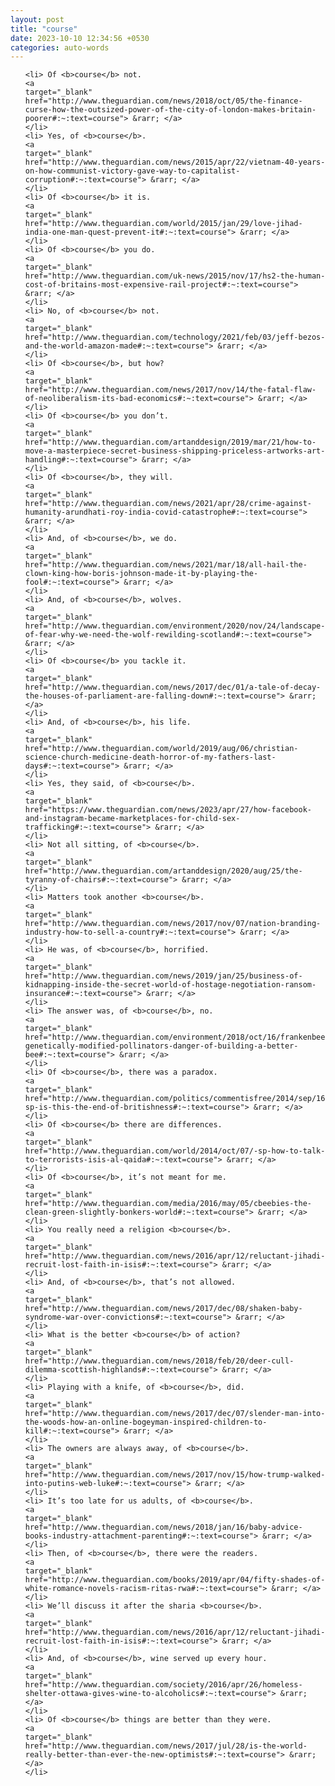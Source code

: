 ```yaml
---
layout: post
title: "course"
date: 2023-10-10 12:34:56 +0530
categories: auto-words
---
```

<ol>

    <li> Of <b>course</b> not.
    <a 
    target="_blank" 
    href="http://www.theguardian.com/news/2018/oct/05/the-finance-curse-how-the-outsized-power-of-the-city-of-london-makes-britain-poorer#:~:text=course"> &rarr; </a>
    </li>
    <li> Yes, of <b>course</b>.
    <a 
    target="_blank" 
    href="http://www.theguardian.com/news/2015/apr/22/vietnam-40-years-on-how-communist-victory-gave-way-to-capitalist-corruption#:~:text=course"> &rarr; </a>
    </li>
    <li> Of <b>course</b> it is.
    <a 
    target="_blank" 
    href="http://www.theguardian.com/world/2015/jan/29/love-jihad-india-one-man-quest-prevent-it#:~:text=course"> &rarr; </a>
    </li>
    <li> Of <b>course</b> you do.
    <a 
    target="_blank" 
    href="http://www.theguardian.com/uk-news/2015/nov/17/hs2-the-human-cost-of-britains-most-expensive-rail-project#:~:text=course"> &rarr; </a>
    </li>
    <li> No, of <b>course</b> not.
    <a 
    target="_blank" 
    href="http://www.theguardian.com/technology/2021/feb/03/jeff-bezos-and-the-world-amazon-made#:~:text=course"> &rarr; </a>
    </li>
    <li> Of <b>course</b>, but how?
    <a 
    target="_blank" 
    href="http://www.theguardian.com/news/2017/nov/14/the-fatal-flaw-of-neoliberalism-its-bad-economics#:~:text=course"> &rarr; </a>
    </li>
    <li> Of <b>course</b> you don’t.
    <a 
    target="_blank" 
    href="http://www.theguardian.com/artanddesign/2019/mar/21/how-to-move-a-masterpiece-secret-business-shipping-priceless-artworks-art-handling#:~:text=course"> &rarr; </a>
    </li>
    <li> Of <b>course</b>, they will.
    <a 
    target="_blank" 
    href="http://www.theguardian.com/news/2021/apr/28/crime-against-humanity-arundhati-roy-india-covid-catastrophe#:~:text=course"> &rarr; </a>
    </li>
    <li> And, of <b>course</b>, we do.
    <a 
    target="_blank" 
    href="http://www.theguardian.com/news/2021/mar/18/all-hail-the-clown-king-how-boris-johnson-made-it-by-playing-the-fool#:~:text=course"> &rarr; </a>
    </li>
    <li> And, of <b>course</b>, wolves.
    <a 
    target="_blank" 
    href="http://www.theguardian.com/environment/2020/nov/24/landscape-of-fear-why-we-need-the-wolf-rewilding-scotland#:~:text=course"> &rarr; </a>
    </li>
    <li> Of <b>course</b> you tackle it.
    <a 
    target="_blank" 
    href="http://www.theguardian.com/news/2017/dec/01/a-tale-of-decay-the-houses-of-parliament-are-falling-down#:~:text=course"> &rarr; </a>
    </li>
    <li> And, of <b>course</b>, his life.
    <a 
    target="_blank" 
    href="http://www.theguardian.com/world/2019/aug/06/christian-science-church-medicine-death-horror-of-my-fathers-last-days#:~:text=course"> &rarr; </a>
    </li>
    <li> Yes, they said, of <b>course</b>.
    <a 
    target="_blank" 
    href="https://www.theguardian.com/news/2023/apr/27/how-facebook-and-instagram-became-marketplaces-for-child-sex-trafficking#:~:text=course"> &rarr; </a>
    </li>
    <li> Not all sitting, of <b>course</b>.
    <a 
    target="_blank" 
    href="http://www.theguardian.com/artanddesign/2020/aug/25/the-tyranny-of-chairs#:~:text=course"> &rarr; </a>
    </li>
    <li> Matters took another <b>course</b>.
    <a 
    target="_blank" 
    href="http://www.theguardian.com/news/2017/nov/07/nation-branding-industry-how-to-sell-a-country#:~:text=course"> &rarr; </a>
    </li>
    <li> He was, of <b>course</b>, horrified.
    <a 
    target="_blank" 
    href="http://www.theguardian.com/news/2019/jan/25/business-of-kidnapping-inside-the-secret-world-of-hostage-negotiation-ransom-insurance#:~:text=course"> &rarr; </a>
    </li>
    <li> The answer was, of <b>course</b>, no.
    <a 
    target="_blank" 
    href="http://www.theguardian.com/environment/2018/oct/16/frankenbees-genetically-modified-pollinators-danger-of-building-a-better-bee#:~:text=course"> &rarr; </a>
    </li>
    <li> Of <b>course</b>, there was a paradox.
    <a 
    target="_blank" 
    href="http://www.theguardian.com/politics/commentisfree/2014/sep/16/-sp-is-this-the-end-of-britishness#:~:text=course"> &rarr; </a>
    </li>
    <li> Of <b>course</b> there are differences.
    <a 
    target="_blank" 
    href="http://www.theguardian.com/world/2014/oct/07/-sp-how-to-talk-to-terrorists-isis-al-qaida#:~:text=course"> &rarr; </a>
    </li>
    <li> Of <b>course</b>, it’s not meant for me.
    <a 
    target="_blank" 
    href="http://www.theguardian.com/media/2016/may/05/cbeebies-the-clean-green-slightly-bonkers-world#:~:text=course"> &rarr; </a>
    </li>
    <li> You really need a religion <b>course</b>.
    <a 
    target="_blank" 
    href="http://www.theguardian.com/news/2016/apr/12/reluctant-jihadi-recruit-lost-faith-in-isis#:~:text=course"> &rarr; </a>
    </li>
    <li> And, of <b>course</b>, that’s not allowed.
    <a 
    target="_blank" 
    href="http://www.theguardian.com/news/2017/dec/08/shaken-baby-syndrome-war-over-convictions#:~:text=course"> &rarr; </a>
    </li>
    <li> What is the better <b>course</b> of action?
    <a 
    target="_blank" 
    href="http://www.theguardian.com/news/2018/feb/20/deer-cull-dilemma-scottish-highlands#:~:text=course"> &rarr; </a>
    </li>
    <li> Playing with a knife, of <b>course</b>, did.
    <a 
    target="_blank" 
    href="http://www.theguardian.com/news/2017/dec/07/slender-man-into-the-woods-how-an-online-bogeyman-inspired-children-to-kill#:~:text=course"> &rarr; </a>
    </li>
    <li> The owners are always away, of <b>course</b>.
    <a 
    target="_blank" 
    href="http://www.theguardian.com/news/2017/nov/15/how-trump-walked-into-putins-web-luke#:~:text=course"> &rarr; </a>
    </li>
    <li> It’s too late for us adults, of <b>course</b>.
    <a 
    target="_blank" 
    href="http://www.theguardian.com/news/2018/jan/16/baby-advice-books-industry-attachment-parenting#:~:text=course"> &rarr; </a>
    </li>
    <li> Then, of <b>course</b>, there were the readers.
    <a 
    target="_blank" 
    href="http://www.theguardian.com/books/2019/apr/04/fifty-shades-of-white-romance-novels-racism-ritas-rwa#:~:text=course"> &rarr; </a>
    </li>
    <li> We’ll discuss it after the sharia <b>course</b>.
    <a 
    target="_blank" 
    href="http://www.theguardian.com/news/2016/apr/12/reluctant-jihadi-recruit-lost-faith-in-isis#:~:text=course"> &rarr; </a>
    </li>
    <li> And, of <b>course</b>, wine served up every hour.
    <a 
    target="_blank" 
    href="http://www.theguardian.com/society/2016/apr/26/homeless-shelter-ottawa-gives-wine-to-alcoholics#:~:text=course"> &rarr; </a>
    </li>
    <li> Of <b>course</b> things are better than they were.
    <a 
    target="_blank" 
    href="http://www.theguardian.com/news/2017/jul/28/is-the-world-really-better-than-ever-the-new-optimists#:~:text=course"> &rarr; </a>
    </li>